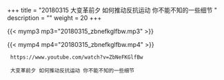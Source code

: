 +++
title = "20180315  大变革前夕 如何推动反抗运动 你不能不知的一些细节 "
description = ""
weight = 20
+++

{{< mymp3 mp3="20180315_zbnefkglfbw.mp3" >}}

{{< mymp4 mp4="20180315_zbnefkglfbw.mp4" >}}

     https://www.youtube.com/watch?v=ZbNeFKGlfBw 
     
     大变革前夕 如何推动反抗运动 你不能不知的一些细节 

